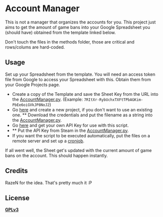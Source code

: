 # Account Manager

This is not a manager that organizes the accounts for you. This project just aims to get the amount of game bans into your Google Spreadsheet you (should have) obtained from the template linked below.

Don't touch the files in the methods folder, those are critical and rows/colums are hard-coded.

## Usage

Set up your Spreadsheet from the template. You will need an access token file from Google to access your Spreadsheet with this.
Obtain them from your Google Projects page.

* Create a copy of the Template and save the Sheet Key from the URL into the [AccountManager.py](AccountManager.py#L13). (Example: `7RItXr-RybUchxTXFtTPbAGKim-PbEe6oiGVkJP8NoJ2`)
* Go [here](https://console.cloud.google.com/apis/dashboard) and create a new project, if you don't want to use an existing one.
** Download the credentials and put the filename as a string into the [AccountManager.py](AccountManager.py#L14).
* Go [here](https://steamcomunity.com/dev/apikey) and get your own API Key for use with this script.
* ** Put the API Key from Steam in the [AccountManager.py](AccountManager.py#L17).
* If you want the script to be executed automatically, put the files on a remote server and set up a [cronjob](https://google.com/search?q=how+to+set+up+a+cronjob).

If all went well, the Sheet get's updated with the current amount of game bans on the account. This should happen instantly.

## Credits

RazeN for the idea. That's pretty much it :P

## License

**[GPLv3](COPYING)**
